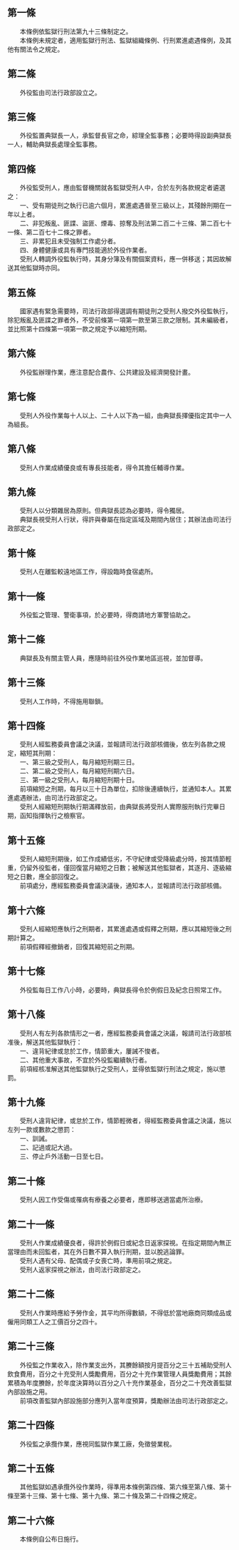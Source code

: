 第一條 
-------
　　本條例依監獄行刑法第九十三條制定之。  
　　本條例未規定者，適用監獄行刑法、監獄組織條例、行刑累進處遇條例，及其他有關法令之規定。  


第二條 
-------
　　外役監由司法行政部設立之。  


第三條 
-------
　　外役監置典獄長一人，承監督長官之命，綜理全監事務；必要時得設副典獄長一人，輔助典獄長處理全監事務。  


第四條 
-------
　　外役監受刑人，應由監督機關就各監獄受刑人中，合於左列各款規定者遴選之：  
　　一、受有期徒刑之執行已逾六個月，累進處遇晉至三級以上，其殘餘刑期在一年以上者。  
　　二、非犯叛亂、匪諜、盜匪、煙毒、掠奪及刑法第二百二十三條、第二百七十一條、第二百七十二條之罪者。  
　　三、非累犯且未受強制工作處分者。  
　　四、身體健康或具有專門技能適於外役作業者。  
　　受刑人轉調外役監執行時，其身分簿及有關個案資料，應一併移送；其因故解送其他監獄時亦同。  


第五條 
-------
　　國家遇有緊急需要時，司法行政部得選調有期徒刑之受刑人撥交外役監執行，除犯叛亂及匪諜之罪者外，不受前條第一項第一款至第三款之限制。其未編級者，並比照第十四條第一項第一款之規定予以縮短刑期。  


第六條 
-------
　　外役監辦理作業，應注意配合農作、公共建設及經濟開發計畫。  


第七條 
-------
　　受刑人外役作業每十人以上、二十人以下為一組，由典獄長擇優指定其中一人為組長。  


第八條 
-------
　　受刑人作業成績優良或有專長技能者，得令其擔任輔導作業。  


第九條 
-------
　　受刑人以分類雜居為原則。但典獄長認為必要時，得令獨居。  
　　典獄長視受刑人行狀，得許與眷屬在指定區域及期間內居住；其辦法由司法行政部定之。  


第十條 
-------
　　受刑人在離監較遠地區工作，得設臨時食宿處所。  


第十一條 
---------
　　外役監之管理、警衛事項，於必要時，得商請地方軍警協助之。  


第十二條 
---------
　　典獄長及有關主管人員，應隨時前往外役作業地區巡視，並加督導。  


第十三條 
---------
　　受刑人工作時，不得施用聯鎖。  


第十四條 
---------
　　受刑人經監務委員會議之決議，並報請司法行政部核備後，依左列各款之規定，縮短其刑期：  
　　一、第三級之受刑人，每月縮短刑期三日。  
　　二、第二級之受刑人，每月縮短刑期六日。  
　　三、第一級之受刑人，每月縮短刑期十日。  
　　前項縮短之刑期，每月以三十日為單位，扣除後連續執行，並通知本人。其累進處遇辦法，由司法行政部定之。  
　　受刑人經縮短刑期執行期滿釋放前，由典獄長將受刑人實際服刑執行完畢日期，函知指揮執行之檢察官。  


第十五條 
---------
　　受刑人縮短刑期後，如工作成績低劣，不守紀律或受降級處分時，按其情節輕重，仍留外役監者，僅回復當月縮短之日數；被解送其他監獄者，其逐月、逐級縮短之日數，應全部回復之。  
　　前項處分，應經監務委員會議決議後，通知本人，並報請司法行政部核備。  


第十六條 
---------
　　受刑人經縮短應執行之刑期者，其累進處遇或假釋之刑期，應以其縮短後之刑期計算之。  
　　前項假釋經撤銷者，回復其縮短前之刑期。  


第十七條 
---------
　　外役監每日工作八小時，必要時，典獄長得令於例假日及紀念日照常工作。  


第十八條 
---------
　　受刑人有左列各款情形之一者，應經監務委員會議之決議，報請司法行政部核准後，解送其他監獄執行：  
　　一、違背紀律或怠於工作，情節重大，屢誡不悛者。  
　　二、其他重大事故，不宜於外役監繼續執行者。  
　　前項經核准解送其他監獄執行之受刑人，並得依監獄行刑法之規定，施以懲罰。  


第十九條 
---------
　　受刑人違背紀律，或怠於工作，情節輕微者，得經監務委員會議之決議，施以左列一款或數款之懲罰：  
　　一、訓誡。  
　　二、記過或記大過。  
　　三、停止戶外活動一日至七日。  


第二十條 
---------
　　受刑人因工作受傷或罹病有療養之必要者，應即移送適當處所治療。  


第二十一條 
-----------
　　受刑人作業成績優良者，得許於例假日或紀念日返家探視。在指定期間內無正當理由而未回監者，其在外日數不算入執行刑期，並以脫逃論罪。  
　　受刑人遇有父母、配偶或子女喪亡時，準用前項之規定。  
　　受刑人返家探視之辦法，由司法行政部定之。  


第二十二條 
-----------
　　受刑人作業時應給予勞作金，其平均所得數額，不得低於當地廠商同類成品或僱用同類工人之工價百分之四十。  


第二十三條 
-----------
　　外役監之作業收入，除作業支出外，其賸餘額按月提百分之三十五補助受刑人飲食費用，百分之十充受刑人獎勵費用，百分之十充作業管理人員獎勵費用；其餘累積為年度賸餘，於年度決算時以百分之八十充作業基金，百分之二十充改善監獄內部設施之用。  
　　前項改善監獄內部設施部分應列入當年度預算，獎勵辦法由司法行政部定之。  


第二十四條 
-----------
　　外役監之承攬作業，應視同監獄作業工廠，免徵營業稅。  


第二十五條 
-----------
　　其他監獄如遇承攬外役作業時，得準用本條例第四條、第六條至第八條、第十條至第十三條、第十七條、第十九條、第二十條及第二十四條之規定。  


第二十六條 
-----------
　　本條例自公布日施行。